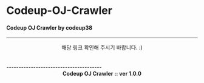 # Codeup-OJ-Crawler
#### Codeup OJ Crawler by codeup38

-----------------------------------------

<center><https://codeup.tk> 해당 링크 확인해 주시기 바랍니다. :)  </center>

<br>
<br>
---------------------------------------  
<center><strong>Codeup OJ Crawler :: ver 1.0.0</strong></center>
